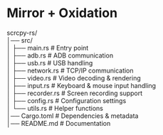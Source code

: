 # Mirror + Oxidation

scrcpy-rs/  
│── src/  
│   ├── main.rs               # Entry point  
│   ├── adb.rs                # ADB communication  
│   ├── usb.rs                # USB handling  
│   ├── network.rs            # TCP/IP communication  
│   ├── video.rs              # Video decoding & rendering  
│   ├── input.rs              # Keyboard & mouse input handling  
│   ├── recorder.rs           # Screen recording support  
│   ├── config.rs             # Configuration settings  
│   └── utils.rs              # Helper functions  
│── Cargo.toml                # Dependencies & metadata  
│── README.md                 # Documentation  
